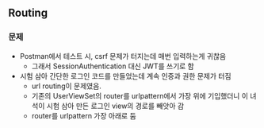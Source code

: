 
## Routing
### 문제
- Postman에서 테스트 시, csrf 문제가 터지는데 매번 입력하는게 귀찮음
	- 그래서 SessionAuthentication 대신 JWT를 쓰기로 함
- 시험 삼아 간단한 로그인 코드를 만들었는데 계속 인증과 권한 문제가 터짐
	- url routing이 문제였음.
	- 기존의 UserViewSet의 router를 urlpattern에서 가장 위에 기입했더니 이 녀석이 시험 삼아 만든 로그인 view의 경로를 빼앗아 감
	- router를 urlpattern 가장 아래로 둠